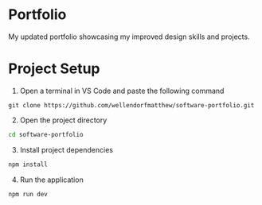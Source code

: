 # Portfolio
My updated portfolio showcasing my improved design skills and projects.
# Project Setup
1. Open a terminal in VS Code and paste the following command
```shh
git clone https://github.com/wellendorfmatthew/software-portfolio.git
```
2. Open the project directory
```sh
cd software-portfolio
```
3. Install project dependencies
```sh
npm install
```
4. Run the application
```sh
npm run dev
```
